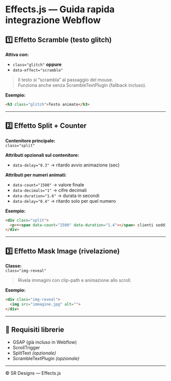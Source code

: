 # Effects.js — Guida rapida integrazione Webflow

## 1️⃣ Effetto Scramble (testo glitch)
**Attiva con:**
- `class="glitch"` **oppure**
- `data-effect="scramble"`

> Il testo si “scrambla” al passaggio del mouse.  
> Funziona anche senza ScrambleTextPlugin (fallback incluso).

**Esempio:**
```html
<h3 class="glitch">Testo animato</h3>
```

---

## 2️⃣ Effetto Split + Counter
**Contenitore principale:**  
`class="split"`

**Attributi opzionali sul contenitore:**
- `data-delay="0.3"` → ritardo avvio animazione (sec)

**Attributi per numeri animati:**
- `data-count="1500"` → valore finale
- `data-decimals="1"` → cifre decimali
- `data-duration="1.6"` → durata in secondi
- `data-delay="0.4"` → ritardo solo per quel numero

**Esempio:**
```html
<div class="split">
  <p>+<span data-count="2500" data-duration="1.4"></span> clienti soddisfatti</p>
</div>
```

---

## 3️⃣ Effetto Mask Image (rivelazione)
**Classe:**  
`class="img-reveal"`

> Rivela immagini con clip-path e animazione allo scroll.

**Esempio:**
```html
<div class="img-reveal">
  <img src="immagine.jpg" alt="">
</div>
```

---

## 🔧 Requisiti librerie
- GSAP (già incluso in Webflow)
- ScrollTrigger  
- SplitText *(opzionale)*  
- ScrambleTextPlugin *(opzionale)*

---

© SR Designs — Effects.js
